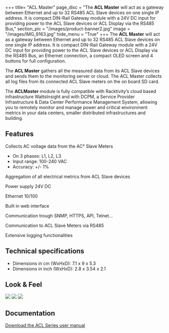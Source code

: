 +++
title= "ACL Master"
page_disc = "The **ACL Master** will act as a gateway between Ethernet and up to 32 RS485 ACL Slave devices on one single IP address. It is compact DIN-Rail Gateway module with a 24V DC input for providing power to the ACL Slave devices or ACL Display via the RS485 Bus,"
section_pic = "/images/product-banner2.jpg"
image = "/images/IMG_9163.jpg"
hide_menu = "True"
+++
The **ACL Master** will act as a gateway between Ethernet and up to 32 RS485 ACL Slave devices on one single IP address. It is compact DIN-Rail Gateway module with a 24V DC input for providing power to the ACL Slave devices or ACL Display via the RS485 Bus, an Ethernet connection, a compact OLED screen and 4 buttons for full configuration.

The **ACL Master** gathers all the measured data from its ACL Slave devices and sends them to the monitoring server or cloud. The ACL Master collects all log files from its connected ACL Slave meters on the on board SD card.

The **ACLMaster** module is fully compatible with Racktivity’s cloud based infrastructure WattsInsight and with DCPM, a Service Provider Infrastructure & Data Center Performance Management System, allowing you to remotely monitor and manage power and critical environment metrics in your data centers, smaller distributed infrastructures and building.

Features
--------

Collects AC voltage data from the AC² Slave Meters

-   On 3 phases: L1, L2, L3
-   Input range: 100-240 VAC
-   Accuracy: +/- 1%

Aggregation of all electrical metrics from ACL Slave devices

Power supply 24V DC

Ethernet 10/100

Built in web interface

Communication trough SNMP, HTTPS, API, Telnet…

Communication to ACL Slave Meters via RS485

Extensive logging functionalities

Technical specifications
------------------------

-   Dimensions in cm (WxHxD): 7.1 x 9 x 5.3
-   Dimensions in inch (WxHxD): 2.8 x 3.54 x 2.1

Look & Feel
-----------

<a href="/images/IMG_9163.jpg" class="fancybox link">![](/images/IMG_9163.jpg)</a>
<a href="/images/IMG_9167.jpg" class="fancybox link">![](/images/IMG_9167.jpg)</a>
<a href="/images/IMG_9144-Edit_0.jpg" class="fancybox link">![](/images/IMG_9144-Edit_0.jpg)</a>


Documentation
-------------

 [Download the ACL Series user manual](/pdf/ACL%20Series%20-%20User%20Manual_7.pdf "ACL Series - User Manual.pdf")
